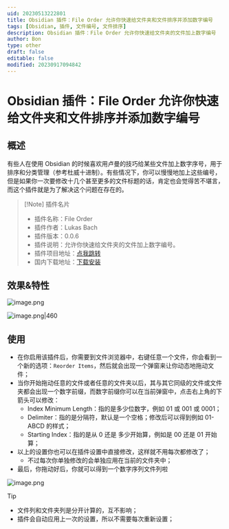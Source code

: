 ```yaml
---
uid: 20230513222801
title: Obsidian 插件：File Order 允许你快速给文件夹和文件排序并添加数字编号
tags: [Obsidian, 插件, 文件编号, 文件排序]
description: Obsidian 插件：File Order 允许你快速给文件夹的文件加上数字编号
author: Bon
type: other
draft: false
editable: false
modified: 20230917094842
---
```


# Obsidian 插件：File Order 允许你快速给文件夹和文件排序并添加数字编号

## 概述

有些人在使用 Obsidian 的时候喜欢用卢曼的技巧给某些文件加上数字序号，用于排序和分类管理（参考杜威十进制）。有些情况下，你可以慢慢地加上这些编号，但是如果你一次要修改十几个甚至更多的文件标题的话，肯定也会觉得苦不堪言，而这个插件就是为了解决这个问题在存在的。

> [!Note] 插件名片
> - 插件名称：File Order
> - 插件作者：Lukas Bach
> - 插件版本：0.0.6
> - 插件说明：允许你快速给文件夹的文件加上数字编号。
> - 插件项目地址：[点我跳转](https://github.com/lukasbach/obsidian-file-order)
> - 国内下载地址：[下载安装](https://pkmer.cn/products/plugin/pluginMarket/?file-order)

## 效果&特性

![image.png](https://cdn.pkmer.cn/images/20230514131555.png!pkmer)

![image.png|460](https://cdn.pkmer.cn/images/20230802185129.png!pkmer)

## 使用

- 在你启用该插件后，你需要到文件浏览器中，右键任意一个文件，你会看到一个新的选项：`Reorder Items`，然后就会出现一个弹窗来让你动态地拖动文件；
- 当你开始拖动任意的文件或者任意的文件夹以后，其与其它同级的文件或文件夹都会出现一个数字前缀，而数字前缀你可以在当前弹窗中，点击右上角的下箭头可以修改：
	- Index Minimum Length：指的是多少位数字，例如 01 或 001 或 0001；
	- Delimiter：指的是分隔符，默认是一个空格；修改后可以得到例如 01-ABCD 的样式；
	- Starting Index：指的是从 0 还是 多少开始算，例如是 00 还是 01 开始算；
- 以上的设置你也可以在插件设置中直接修改，这样就不用每次都修改了；
	- 不过每次你单独修改的会单独应用在当前的文件夹中；
- 最后，你拖动好后，你就可以得到一个数字序列文件列啦

![image.png](https://cdn.pkmer.cn/images/20230514131519.png!pkmer)

> [!tip]
> - 文件列和文件夹列是分开计算的，互不影响；
> - 插件会自动应用上一次的设置，所以不需要每次重新设置；